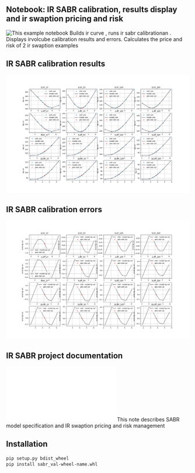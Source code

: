 ## Notebook: IR SABR calibration, results display and ir swaption pricing and risk

![This example notebook](./src/notebooks/ir_sabr_calibration.ipynb)  Builds ir curve , runs ir sabr calibrationan . Displays irvolcube calibration results and errors. Calculates the price and risk of 2 ir swaption examples


## IR SABR calibration results

![IR SABR calibration results](./src/doc/charts/swaptions_calibration_results.png "IR Swaption calibration results")

## IR SABR calibration errors

![IR SABR calibration erros](./src/doc/charts/swaption_calibration_errors_bps.png "IR Swaption calibration errors")

## IR SABR project documentation

![This is IR SABR doc](./src/doc/IR%20sabr.pdf) This note describes SABR model specification and IR swaption pricing and risk management


## Installation

``` wheel
pip setup.py bdist_wheel
pip install sabr_val-wheel-name.whl
```
